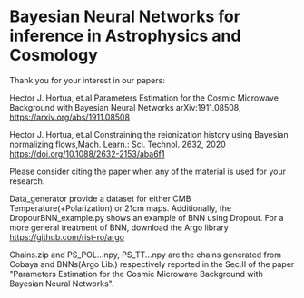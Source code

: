 # Bayesian Neural Networks for inference in Astrophysics and Cosmology
Thank you for your interest in our papers:

Hector J. Hortua, et.al
Parameters Estimation for the Cosmic Microwave Background with Bayesian Neural Networks
arXiv:1911.08508, https://arxiv.org/abs/1911.08508


Hector J. Hortua, et.al
Constraining the reionization history using Bayesian normalizing flows,Mach. Learn.: Sci. Technol. 2632, 2020
https://doi.org/10.1088/2632-2153/aba6f1

Please consider citing the paper when any of the material is used for your research.

Data_generator provide a dataset for either CMB Temperature(+Polarization)  or 21cm maps. Additionally, the DropourBNN_example.py shows an example of BNN using Dropout. For a more general treatment of BNN, download the Argo library https://github.com/rist-ro/argo 

Chains.zip and PS_POL...npy, PS_TT...npy are the chains generated from Cobaya and BNNs(Argo Lib.) respectively reported in the Sec.II of the paper "Parameters Estimation for the Cosmic Microwave Background with Bayesian Neural Networks".  
